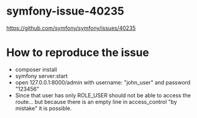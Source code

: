 # symfony-issue-40235


https://github.com/symfony/symfony/issues/40235


# How to reproduce the issue

- composer install
- symfony server:start
- open 127.0.0.1:8000/admin with username: "john_user" and password "123456"
- Since that user has only ROLE_USER should not be able to access the route... but because there is an empty line in access_control "by mistake" it is possible.

